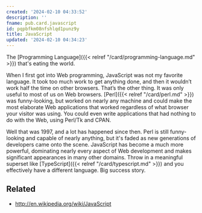 ```yaml
---
created: '2024-02-10 04:33:52'
description: ''
fname: pub.card.javascript
id: pqpbfkm08nfshlqd1punz9y
title: JavaScript
updated: '2024-02-10 04:34:23'
---
```


The [Programming Language]({{< relref "/card/programming-language.md" >}}) that's eating the world.

When I first got into Web programming, JavaScript was not my favorite language. It took too much work to get anything done, and then it wouldn’t work half the time on other browsers. That’s the other thing. It was only useful to most of us on Web browsers. [Perl]({{< relref "/card/perl.md" >}}) was funny-looking, but worked on nearly any machine and could make the most elaborate Web applications that worked regardless of what browser your visitor was using. You could even write applications that had nothing to do with the Web, using Perl/Tk and CPAN.

Well that was 1997, and a lot has happened since then. Perl is still funny-looking and capable of nearly anything, but it's faded as new generations of developers came onto the scene. JavaScript has become a much more powerful, dominating nearly every aspect of Web development and makes significant appearances in many other domains. Throw in a meaningful superset like [TypeScript]({{< relref "/card/typescript.md" >}}) and you effectively have a different language. Big success story.

## Related

- <http://en.wikipedia.org/wiki/JavaScript>